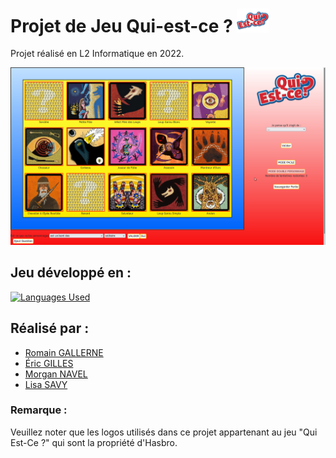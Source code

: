 # Projet de Jeu Qui-est-ce ? <a href="https://github.com/eric-gilles/Projet_Prog"><img src="https://github.com/eric-gilles/Projet_Prog/blob/main/Fichiers%20Rapports/images/Logo-QuiEstce.png" alt="Logo" width=10% height="10%"/></a>
Projet réalisé en L2 Informatique en 2022.

<a href="https://github.com/eric-gilles/Projet_Prog"><img src="https://github.com/eric-gilles/Projet_Prog/blob/main/Fichiers%20Rapports/images/CaptureJeuQuiEstCe.png" alt="Capture"/></a>

## Jeu développé en : 
<a href="https://github.com/eric-gilles/Projet_Prog"><img src="https://skillicons.dev/icons?i=html,css,js,jquery" alt="Languages Used"/></a>


## Réalisé par :

- [Romain GALLERNE](https://github.com/RomainGallerne)
- [Éric GILLES](https://github.com/eric-gilles)
- [Morgan NAVEL](https://github.com/MorganNavel)
- [Lisa SAVY](https://github.com/LisaSAVY)


### Remarque : 
Veuillez noter que les logos utilisés dans ce projet appartenant au jeu "Qui Est-Ce ?" qui sont la propriété d'Hasbro.
